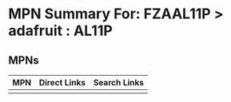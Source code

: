 



# MPN Summary For: FZAAL11P > adafruit : AL11P

## MPNs
  

|MPN|Direct Links|Search Links|
| :--- | :--- | :--- |
||||
